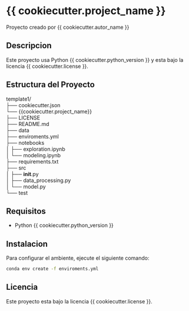 # {{ cookiecutter.project_name }}

Proyecto creado por {{ cookiecutter.autor_name }}

## Descripcion

Este proyecto usa Python {{ cookiecutter.python_version }} y esta bajo la licencia {{ cookiecutter.license }}.

## Estructura del Proyecto

template1/  
├── cookiecutter.json  
└── {{cookiecutter.project_name}}  
    ├── LICENSE  
    ├── README.md  
    ├── data  
    ├── enviroments.yml  
    ├── notebooks  
    │   ├── exploration.ipynb  
    │   └── modeling.ipynb  
    ├── requirements.txt  
    ├── src  
    │   ├── __init__.py  
    │   ├── data_processing.py  
    │   └── model.py  
    └── test

## Requisitos

- Python {{ cookiecutter.python_version }}

## Instalacion

Para configurar el ambiente, ejecute el siguiente comando:

```bash
conda env create -f enviroments.yml
```

## Licencia

Este proyecto esta bajo la licencia {{ cookiecutter.license }}.
